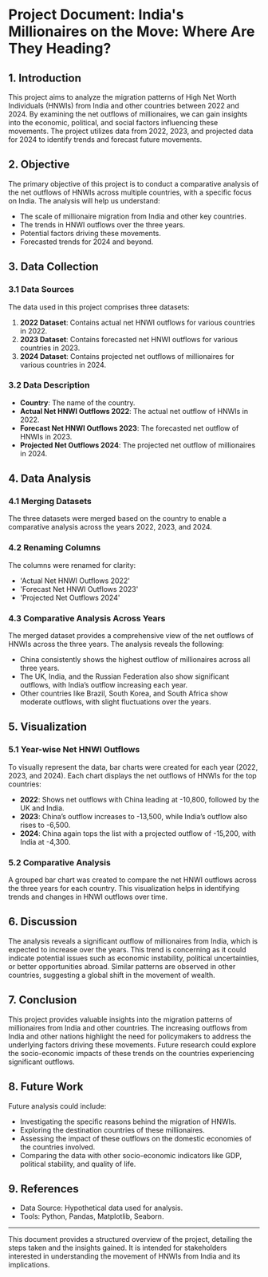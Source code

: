 # Project Document: India's Millionaires on the Move: Where Are They Heading?

## 1. **Introduction**

This project aims to analyze the migration patterns of High Net Worth Individuals (HNWIs) from India and other countries between 2022 and 2024. By examining the net outflows of millionaires, we can gain insights into the economic, political, and social factors influencing these movements. The project utilizes data from 2022, 2023, and projected data for 2024 to identify trends and forecast future movements.

## 2. **Objective**

The primary objective of this project is to conduct a comparative analysis of the net outflows of HNWIs across multiple countries, with a specific focus on India. The analysis will help us understand:
- The scale of millionaire migration from India and other key countries.
- The trends in HNWI outflows over the three years.
- Potential factors driving these movements.
- Forecasted trends for 2024 and beyond.

## 3. **Data Collection**

### 3.1 Data Sources
The data used in this project comprises three datasets:
1. **2022 Dataset**: Contains actual net HNWI outflows for various countries in 2022.
2. **2023 Dataset**: Contains forecasted net HNWI outflows for various countries in 2023.
3. **2024 Dataset**: Contains projected net outflows of millionaires for various countries in 2024.

### 3.2 Data Description
- **Country**: The name of the country.
- **Actual Net HNWI Outflows 2022**: The actual net outflow of HNWIs in 2022.
- **Forecast Net HNWI Outflows 2023**: The forecasted net outflow of HNWIs in 2023.
- **Projected Net Outflows 2024**: The projected net outflow of millionaires in 2024.

## 4. **Data Analysis**

### 4.1 Merging Datasets
The three datasets were merged based on the country to enable a comparative analysis across the years 2022, 2023, and 2024.

### 4.2 Renaming Columns
The columns were renamed for clarity:
- 'Actual Net HNWI Outflows 2022'
- 'Forecast Net HNWI Outflows 2023'
- 'Projected Net Outflows 2024'

### 4.3 Comparative Analysis Across Years
The merged dataset provides a comprehensive view of the net outflows of HNWIs across the three years. The analysis reveals the following:
- China consistently shows the highest outflow of millionaires across all three years.
- The UK, India, and the Russian Federation also show significant outflows, with India’s outflow increasing each year.
- Other countries like Brazil, South Korea, and South Africa show moderate outflows, with slight fluctuations over the years.

## 5. **Visualization**

### 5.1 Year-wise Net HNWI Outflows
To visually represent the data, bar charts were created for each year (2022, 2023, and 2024). Each chart displays the net outflows of HNWIs for the top countries:
- **2022**: Shows net outflows with China leading at -10,800, followed by the UK and India.
- **2023**: China’s outflow increases to -13,500, while India’s outflow also rises to -6,500.
- **2024**: China again tops the list with a projected outflow of -15,200, with India at -4,300.

### 5.2 Comparative Analysis
A grouped bar chart was created to compare the net HNWI outflows across the three years for each country. This visualization helps in identifying trends and changes in HNWI outflows over time.

## 6. **Discussion**

The analysis reveals a significant outflow of millionaires from India, which is expected to increase over the years. This trend is concerning as it could indicate potential issues such as economic instability, political uncertainties, or better opportunities abroad. Similar patterns are observed in other countries, suggesting a global shift in the movement of wealth.

## 7. **Conclusion**

This project provides valuable insights into the migration patterns of millionaires from India and other countries. The increasing outflows from India and other nations highlight the need for policymakers to address the underlying factors driving these movements. Future research could explore the socio-economic impacts of these trends on the countries experiencing significant outflows.

## 8. **Future Work**

Future analysis could include:
- Investigating the specific reasons behind the migration of HNWIs.
- Exploring the destination countries of these millionaires.
- Assessing the impact of these outflows on the domestic economies of the countries involved.
- Comparing the data with other socio-economic indicators like GDP, political stability, and quality of life.

## 9. **References**

- Data Source: Hypothetical data used for analysis.
- Tools: Python, Pandas, Matplotlib, Seaborn.

---

This document provides a structured overview of the project, detailing the steps taken and the insights gained. It is intended for stakeholders interested in understanding the movement of HNWIs from India and its implications.
